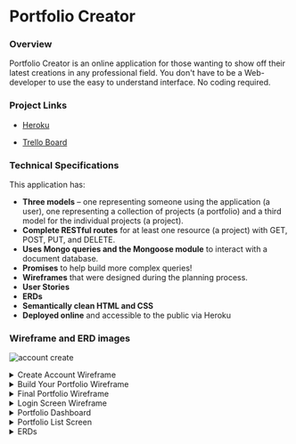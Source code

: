 # Portfolio Creator

### Overview
Portfolio Creator is an online application for those wanting to show off their latest creations in any professional field. You don't have to be a Web-developer to use the easy to understand interface. No coding required.

### Project Links

- [Heroku](https://portfolio-creator.herokuapp.com/)

- [Trello Board](https://trello.com/b/DLemEGpQ/wdi-11-project-2)

### Technical Specifications

This application has:

* **Three models** – one representing someone using the application (a user), one representing a collection of projects (a portfolio) and a third model for the individual projects (a project).
* **Complete RESTful routes** for at least one resource (a project) with GET, POST, PUT, and DELETE.
* **Uses Mongo queries and the Mongoose module** to interact with a document database.
* **Promises** to help build more complex queries!
* **Wireframes** that were designed during the planning process.
* **User Stories**
* **ERDs**
* **Semantically clean HTML and CSS**
* **Deployed online** and accessible to the public via Heroku

### Wireframe and ERD images

![account create](https://user-images.githubusercontent.com/10038637/28835805-a990d6bc-76b4-11e7-8154-e03b812b201e.png)
<details>
<summary>Create Account Wireframe</summary>
![account create](https://user-images.githubusercontent.com/10038637/28835805-a990d6bc-76b4-11e7-8154-e03b812b201e.png)
</details>

<details>
<summary>Build Your Portfolio Wireframe</summary>

</details>

<details>
<summary>Final Portfolio Wireframe</summary>

</details>

<details>
<summary>Login Screen Wireframe</summary>

</details>

<details>
<summary>Portfolio Dashboard</summary>

</details>

<details>
<summary>Portfolio List Screen</summary>

</details>

<details>
<summary>ERDs</summary>

</details>

